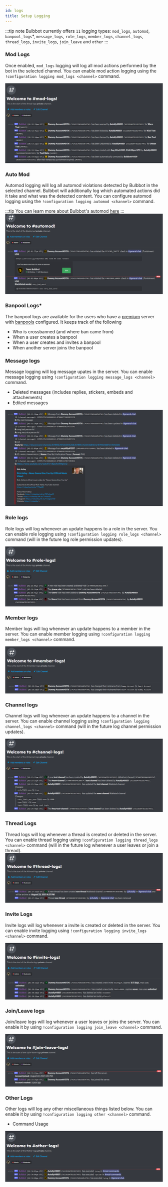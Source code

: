 ```yaml
---
id: logs
title: Setup Logging
---
```



:::tip note
Bulbbot currently offers `11` logging types: `mod_logs`, `automod`, `banpool_logs`*, `message_logs`, `role_logs`, `member_logs`, `channel_logs`, `thread_logs`, `invite_logs`, `join_leave` and `other`
:::

### Mod Logs
Once enabled, `mod_logs` logging will log all mod actions performed by the bot in the selected channel. You can enable mod action logging using the
`!configuration logging mod_logs <channel>` command.


![ModLog](./assets/Configuration/Mod_Logs.png)

### Auto Mod
Automod logging will log all automod violations detected by Bulbbot in the selected channel. Bulbbot will additionally log which automated actions 
did it take and what was the detected content. You can configure automod logging using the `!configuration logging automod <channel>` command.

:::tip
You can learn more about Bulbbot's automod [here](automod.md)
:::
![AutoModLog](./assets/Configuration/Automod.png)


### Banpool Logs*
The banpool logs are available for the users who have a [premium](about-premium.md) server with [banpools](banpools.md) configured. It keeps track of the following
- Who is crossbanned (and where ban came from)
- When a user creates a banpool
- When a user creates and invites a banpool
- When another server joins the banpool

### Message logs
Message logging will log message upates in the server. You can enable message logging using `!configuration logging message_logs <channel>` command.
- Deleted messages (includes replies, stickers, embeds and attachements)
- Edited messages

![MessageLogs](./assets/Configuration/Message_Logs.png)

### Role logs 
Role logs will log whenever an update happens to a role in the server. You can enable role logging using `!configuration logging role_logs <channel>` command (will in the future log role permission updates).

![RoleLogs](./assets/Configuration/Role_Logs.png)

### Member logs
Member logs will log whenever an update happens to a member in the server. You can enable member logging using `!configuration logging member_logs <channel>` command. 

![MemberLogs](./assets/Configuration/Member_Logs.png)

### Channel logs 
Channel logs will log whenever an update happens to a channel in the server. You can enable channel logging using `!configuration logging channel_logs <channel>` command (will in the future log channel permission updates).

![ChannelLogs](./assets/Configuration/Channel_Logs.png)

### Thread Logs
Thread logs will log whenever a thread is created or deleted in the server. You can enable thread logging using `!configuration logging thread_logs <channel>` command (will in the future log whenever a user leaves or join a thread).
![ThreadLogs](./assets/Configuration/Thread_Logs.png)

### Invite Logs
Invite logs will log whenever a invite is created or deleted in the server. You can enable invite logging using `!configuration logging invite_logs <channel>` command.

![InviteLogs](./assets/Configuration/Invite_Logs.png)

### Join/Leave logs
Join/leave logs will log whenever a user leaves or joins the server. You can enable it by using `!configuration logging join_leave <channel>` command.

![JoinLeaveLogs](./assets/Configuration/Join_Leave_Logs.png)

### Other Logs
Other logs will log any other miscellaneous things listed below. You can enable it by using `!configuration logging other <channel>` command.
- Command Usage

![Otherlogs](./assets/Configuration/Other_Logs.png)